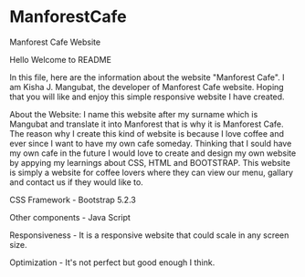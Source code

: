 # ManforestCafe
Manforest Cafe Website

Hello Welcome to README

In this file, here are the information about the website "Manforest Cafe". I am Kisha J. Mangubat, the developer of Manforest Cafe website. Hoping that you will like and enjoy this simple responsive website I have created.

About the Website: I name this website after my surname which is Mangubat and translate it into Manforest that is why it is Manforest Cafe. The reason why I create this kind of website is because I love coffee and ever since I want to have my own cafe someday. Thinking that I sould have my own cafe in the future I would love to create and design my own website by appying my learnings about CSS, HTML and BOOTSTRAP. This website is simply a website for coffee lovers where they can view our menu, gallary and contact us if they would like to.

CSS Framework - Bootstrap 5.2.3 

Other components - Java Script 

Responsiveness - It is a responsive website that could scale in any screen size. 

Optimization - It's not perfect but good enough I think.
